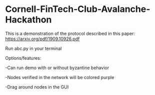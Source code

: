 # Cornell-FinTech-Club-Avalanche-Hackathon
This is a demonstration of the protocol described in this paper: https://arxiv.org/pdf/1909.10926.pdf

Run abc.py in your terminal

Options/features:

-Can run demo with or without byzantine behavior

-Nodes verified in the network will be colored purple

-Drag around nodes in the GUI
